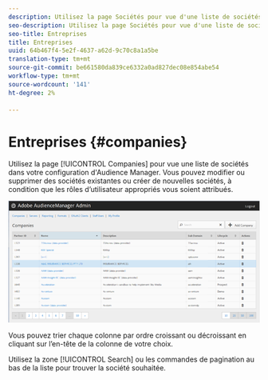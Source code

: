 ```yaml
---
description: Utilisez la page Sociétés pour vue d'une liste de sociétés dans votre configuration d'Audience Manager. Vous pouvez modifier ou supprimer des sociétés existantes ou créer de nouvelles sociétés, à condition que les rôles d’utilisateur appropriés vous soient attribués.
seo-description: Utilisez la page Sociétés pour vue d'une liste de sociétés dans votre configuration d'Audience Manager. Vous pouvez modifier ou supprimer des sociétés existantes ou créer de nouvelles sociétés, à condition que les rôles d’utilisateur appropriés vous soient attribués.
seo-title: Entreprises
title: Entreprises
uuid: 64b467f4-5e2f-4637-a62d-9c70c8a1a5be
translation-type: tm+mt
source-git-commit: be661580da839ce6332a0ad827dec08e854abe54
workflow-type: tm+mt
source-wordcount: '141'
ht-degree: 2%

---
```



# Entreprises {#companies}

Utilisez la page [!UICONTROL Companies] pour vue une liste de sociétés dans votre configuration d&#39;Audience Manager. Vous pouvez modifier ou supprimer des sociétés existantes ou créer de nouvelles sociétés, à condition que les rôles d’utilisateur appropriés vous soient attribués.

![](assets/companies.png)

Vous pouvez trier chaque colonne par ordre croissant ou décroissant en cliquant sur l’en-tête de la colonne de votre choix.

Utilisez la zone [!UICONTROL Search] ou les commandes de pagination au bas de la liste pour trouver la société souhaitée.
